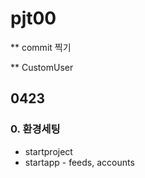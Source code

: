 # pjt00

** commit 찍기

** CustomUser 



## 0423

### 0. 환경세팅

- startproject
- startapp - feeds, accounts



